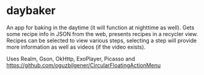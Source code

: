 # daybaker
An app for baking in the daytime (it will function at nighttime as well). Gets some recipe info in JSON from the web,
presents recipes in a recycler view. Recipes can be selected to view various steps, selecting a step will provide more
information as well as videos (if the video exists).

Uses Realm, Gson, OkHttp, ExoPlayer, Picasso and https://github.com/oguzbilgener/CircularFloatingActionMenu
